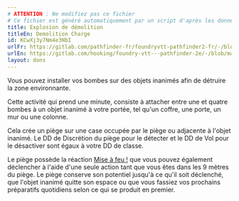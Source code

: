 ```yaml
---
# ATTENTION : Ne modifiez pas ce fichier
# Ce fichier est généré automatiquement par un script d'après les données du module Foundry VTT officiel et de sa traduction
title: Explosion de démolition
titleEn: Demolition Charge
id: KCwXj3y7Nm4e3NbI
urlFr: https://gitlab.com/pathfinder-fr/foundryvtt-pathfinder2-fr/-/blob/master/data/feats/KCwXj3y7Nm4e3NbI.htm
urlEn: https://gitlab.com/hooking/foundry-vtt---pathfinder-2e/-/blob/master/packs/data/feats.db/demolition-charge.json
layout: dons
---
```

Vous pouvez installer vos bombes sur des objets inanimés afin de détruire la zone environnante.

Cette activité qui prend une minute, consiste à attacher entre une et quatre bombes à un objet inanimé à votre portée, tel qu'un coffre, une porte, un mur ou une colonne.

Cela crée un piège sur une case occupée par le piège ou adjacente à l'objet inanimé. Le DD de Discrétion du piège pour le détecter et le DD de Vol pour le désactiver sont égaux à votre DD de classe.

Le piège possède la réaction [Mise à feu !](../actions/mise-à-feu.md) que vous pouvez également déclencher à l'aide d'une seule action tant que vous êtes dans les 9 mètres du piège. Le piège conserve son potentiel jusqu'à ce qu'il soit déclenché, que l'objet inanimé quitte son espace ou que vous fassiez vos prochains préparatifs quotidiens selon ce qui se produit en premier.
